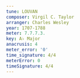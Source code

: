 ```yaml
---
tune: LOUVAN
composer: Virgil C. Taylor
arranger: Charles Wesley
year: 1707-1788
meter: 7.7.7.3.
key: A♭ Major
anacrusis: 4
meter_error: '0'
time_signature: 4/4
meterError: 0
timeSignature: 4/4
---
```

